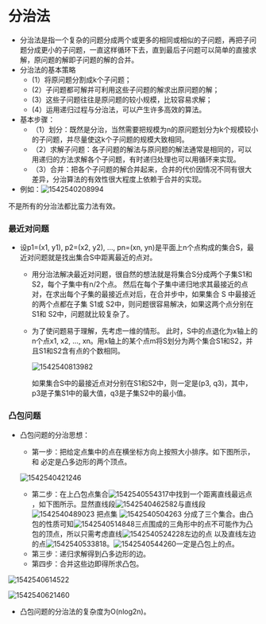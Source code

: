 # 分治法

* 分治法是指一个复杂的问题分成两个或更多的相同或相似的子问题，再把子问题分成更小的子问题，一直这样循环下去，直到最后子问题可以简单的直接求解，原问题的解即子问题的解的合并。
* 分治法的基本策略
  * (1）将原问题分割成k个子问题；
  * (2）子问题都可解并可利用这些子问题的解求出原问题的解；
  * (3）这些子问题往往是原问题的较小规模，比较容易求解；
  * (4）运用递归过程与分治法，可以产生许多高效的算法。
* 基本步骤：
  * （1）划分：既然是分治，当然需要把规模为n的原问题划分为k个规模较小的子问题，并尽量使这k个子问题的规模大致相同。   
  * （2）求解子问题：各子问题的解法与原问题的解法通常是相同的，可以用递归的方法求解各个子问题，有时递归处理也可以用循环来实现。  
  * （3）合并：把各个子问题的解合并起来，合并的代价因情况不同有很大差异，分治算法的有效性很大程度上依赖于合并的实现。
* 例如：![1542540208994](C:\Users\16500\AppData\Local\Temp\1542540208994.png)

不是所有的分治法都比蛮力法有效。

### 最近对问题

* 设p1=(x1, y1), p2=(x2, y2), …, pn=(xn, yn)是平面上n个点构成的集合S，最近对问题就是找出集合S中距离最近的点对。        

  * 用分治法解决最近对问题，很自然的想法就是将集合S分成两个子集S1和S2，每个子集中有n/2个点。       然后在每个子集中递归地求其最接近的点对，在求出每个子集的最接近点对后，在合并步中，如果集合 S 中最接近的两个点都在子集 S1或 S2中，则问题很容易解决，如果这两个点分别在 S1和 S2中，问题就比较复杂了。

  * 为了使问题易于理解，先考虑一维的情形。    此时，S中的点退化为x轴上的n个点x1, x2, …, xn。用x轴上的某个点m将S划分为两个集合S1和S2，并且S1和S2含有点的个数相同。

    ![1542540813982](C:\Users\16500\AppData\Local\Temp\1542540813982.png)

    如果集合S中的最接近点对分别在S1和S2中，则一定是(p3, q3)，其中，p3是子集S1中的最大值，q3是子集S2中的最小值。

### 凸包问题

* 凸包问题的分治思想：

  * 第一步：把给定点集中的点在横坐标方向上按照大小排序。如下图所示，  和  必定是凸多边形的两个顶点。

  ![1542540421246](C:\Users\16500\AppData\Local\Temp\1542540421246.png)

  * 第二步：在上凸包点集合![1542540554317](C:\Users\16500\AppData\Local\Temp\1542540554317.png)中找到一个距离直线最远点    ，如下图所示。显然直线段![1542540462582](C:\Users\16500\AppData\Local\Temp\1542540462582.png)与直线段![1542540489023](C:\Users\16500\AppData\Local\Temp\1542540489023.png) 把点集 ![1542540504263](C:\Users\16500\AppData\Local\Temp\1542540504263.png)    分成了三个集合。由凸包的性质可知![1542540514848](C:\Users\16500\AppData\Local\Temp\1542540514848.png)三点围成的三角形中的点不可能作为凸包的顶点，所以只需考虑直线![1542540524228](C:\Users\16500\AppData\Local\Temp\1542540524228.png)左边的点 以及直线左边的点![1542540533818](C:\Users\16500\AppData\Local\Temp\1542540533818.png)。![1542540544260](C:\Users\16500\AppData\Local\Temp\1542540544260.png)一定是凸包上的点。
  * 第三步：递归求解得到凸多边形的边。
  * 第四步：合并这些边即得所求凸包。

![1542540614522](C:\Users\16500\AppData\Local\Temp\1542540614522.png)

![1542540621460](C:\Users\16500\AppData\Local\Temp\1542540621460.png)

* 凸包问题的分治法的复杂度为O(nlog2n)。
